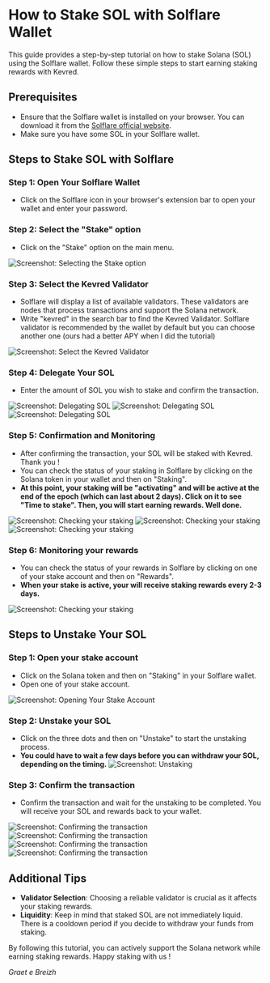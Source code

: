 # How to Stake SOL with Solflare Wallet

This guide provides a step-by-step tutorial on how to stake Solana (SOL) using the Solflare wallet. Follow these simple steps to start earning staking rewards with Kevred.


## Prerequisites
- Ensure that the Solflare wallet is installed on your browser. You can download it from the [Solflare official website](https://solflare.com/).
- Make sure you have some SOL in your Solflare wallet.

## Steps to Stake SOL with Solflare

### Step 1: Open Your Solflare Wallet
- Click on the Solflare icon in your browser's extension bar to open your wallet and enter your password.


### Step 2: Select the "Stake" option
- Click on the "Stake" option on the main menu.

![Screenshot: Selecting the Stake option](static/solflare0.png)


### Step 3: Select the Kevred Validator
- Solflare will display a list of available validators. These validators are nodes that process transactions and support the Solana network.
- Write "kevred" in the search bar to find the Kevred Validator. Solflare validator is recommended by the wallet by default but you can choose another one (ours had a better APY when I did the tutorial)

![Screenshot: Select the Kevred Validator](static/solflare1.png)

### Step 4: Delegate Your SOL
- Enter the amount of SOL you wish to stake and confirm the transaction.

![Screenshot: Delegating SOL](static/solflare2.png)
![Screenshot: Delegating SOL](static/solflare3.png)
![Screenshot: Delegating SOL](static/solflare4.png)

### Step 5: Confirmation and Monitoring
- After confirming the transaction, your SOL will be staked with Kevred. Thank you ! 
- You can check the status of your staking in Solflare by clicking on the Solana token in your wallet and then on "Staking".
- **At this point, your staking will be "activating" and will be active at the end of the epoch (which can last about 2 days). Click on it to see "Time to stake". Then, you will start earning rewards. Well done.**

![Screenshot: Checking your staking](static/solflare5.png)
![Screenshot: Checking your staking](static/solflare6.png)
![Screenshot: Checking your staking](static/solflare7.png)

### Step 6: Monitoring your rewards
- You can check the status of your rewards in Solflare by clicking on one of your stake account and then on "Rewards".
- **When your stake is active, your will receive staking rewards every 2-3 days.**

![Screenshot: Checking your staking](static/solflare7-bis.png)




## Steps to Unstake Your SOL

### Step 1: Open your stake account
- Click on the Solana token and then on "Staking" in your Solflare wallet.
- Open one of your stake account.

![Screenshot: Opening Your Stake Account](static/solflare8.png)


### Step 2: Unstake your SOL
- Click on the three dots and then on "Unstake" to start the unstaking process.
- **You could have to wait a few days before you can withdraw your SOL, depending on the timing.**
![Screenshot: Unstaking](static/solflare9.png)

### Step 3: Confirm the transaction
- Confirm the transaction and wait for the unstaking to be completed. You will receive your SOL and rewards back to your wallet.

![Screenshot: Confirming the transaction](static/solflare10.png)
![Screenshot: Confirming the transaction](static/solflare11.png)
![Screenshot: Confirming the transaction](static/solflare12.png)
![Screenshot: Confirming the transaction](static/solflare13.png)


## Additional Tips
- **Validator Selection**: Choosing a reliable validator is crucial as it affects your staking rewards.
- **Liquidity**: Keep in mind that staked SOL are not immediately liquid. There is a cooldown period if you decide to withdraw your funds from staking.

By following this tutorial, you can actively support the Solana network while earning staking rewards. Happy staking with us ! 


*Graet e Breizh*





